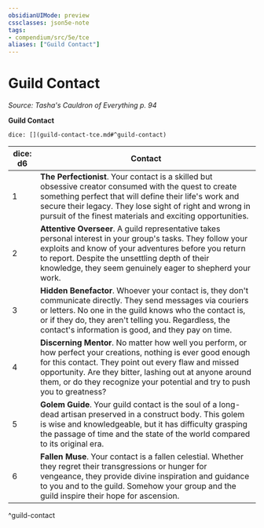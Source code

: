 ```yaml
---
obsidianUIMode: preview
cssclasses: json5e-note
tags:
- compendium/src/5e/tce
aliases: ["Guild Contact"]
---
```

# Guild Contact
*Source: Tasha's Cauldron of Everything p. 94* 

**Guild Contact**

`dice: [](guild-contact-tce.md#^guild-contact)`

| dice: d6 | Contact |
|----------|---------|
| 1 | **The Perfectionist**. Your contact is a skilled but obsessive creator consumed with the quest to create something perfect that will define their life's work and secure their legacy. They lose sight of right and wrong in pursuit of the finest materials and exciting opportunities. |
| 2 | **Attentive Overseer**. A guild representative takes personal interest in your group's tasks. They follow your exploits and know of your adventures before you return to report. Despite the unsettling depth of their knowledge, they seem genuinely eager to shepherd your work. |
| 3 | **Hidden Benefactor**. Whoever your contact is, they don't communicate directly. They send messages via couriers or letters. No one in the guild knows who the contact is, or if they do, they aren't telling you. Regardless, the contact's information is good, and they pay on time. |
| 4 | **Discerning Mentor**. No matter how well you perform, or how perfect your creations, nothing is ever good enough for this contact. They point out every flaw and missed opportunity. Are they bitter, lashing out at anyone around them, or do they recognize your potential and try to push you to greatness? |
| 5 | **Golem Guide**. Your guild contact is the soul of a long-dead artisan preserved in a construct body. This golem is wise and knowledgeable, but it has difficulty grasping the passage of time and the state of the world compared to its original era. |
| 6 | **Fallen Muse**. Your contact is a fallen celestial. Whether they regret their transgressions or hunger for vengeance, they provide divine inspiration and guidance to you and to the guild. Somehow your group and the guild inspire their hope for ascension. |
^guild-contact